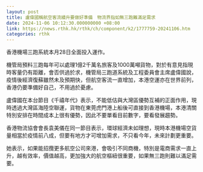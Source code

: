 ```yaml
---
layout: post
title: 盧偉國稱航空客流續升要做好準備　物流界指如無三跑難滿足需求
date: 2024-11-06 10:12:30.000000000 +08:00
link: https://news.rthk.hk/rthk/ch/component/k2/1777759-20241106.htm
categories: rthk
---
```


香港機場三跑系統本月28日全面投入運作。

機管局預料三跑每年可以處理1億2千萬名旅客及1000萬噸貨物，對於有意見指現時客量仍有距離，會否供過於求，機管局三跑道系統及工程委員會主席盧偉國說，疫情後經濟復蘇雖然未及預期快，但航空客流一直增加，本港空運亦在世界前列，香港仍要準備好自己，不用過於憂慮。

盧偉國在本台節目《千禧年代》表示，不能低估與大灣區優勢互補的正面作用，現時透過大灣區海陸空聯運，貨物在東莞虎門港上船後可直接到香港機場，本港清關特別安排在時間成本上很有優勢，因此不要單看目前數字，要看發展趨勢。 

香港物流協會會長袁美儀在同一節目表示，環球經濟未如理想，現時本港機場空貨量相當於疫情前八成，但要有地方才可增加需求，不只看今年，未來計劃更重要。

她表示，如果能招攬更多航空公司來港，會吸引不同商機，特別是電商需求一直上升，越有效率，價值越高，更加強大的航空樞紐很重要，如果無三跑則難以滿足需要。
